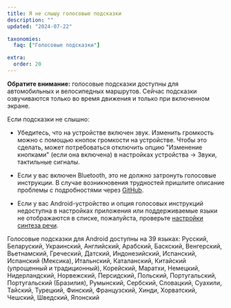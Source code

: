 ```yaml
---
title: Я не слышу голосовые подсказки
description: ""
updated: "2024-07-22"

taxonomies:
  faq: ["Голосовые подсказки"]

extra:
  order: 20
---
```



**Обратите внимание:** голосовые подсказки доступны для автомобильных и велосипедных маршрутов. Сейчас подсказки озвучиваются только во время движения и только при включенном экране.

Если подсказки не слышно:

* Убедитесь, что на устройстве включен звук. Изменить громкость можно с помощью кнопок громкости на устройстве. Чтобы это сделать, может потребоваться отключить опцию "Изменение кнопками" (если она включена) в настройках устройства → Звуки, тактильные сигналы.

* Если у вас включен Bluetooth, это не должно затронуть голосовые инструкции. В случае возникновения трудностей пришлите описание проблемы с подробностями через [GitHub](https://github.com/organicmaps/organicmaps/issues).

* Если у вас Android-устройство и опция голосовых инструкций недоступна в настройках приложения или поддерживаемые языки не отображаются в списке, пожалуйста, проверьте [настройки синтеза речи](@/faq/voice/text-to-speech-android-tts/index.ru.md).

Голосовые подсказки для Android доступны на 39 языках: Русский, Беларуский, Украинский, Английский, Арабский, Баскский, Венгерский, Вьетнамский, Греческий, Датский, Индонезийский, Испанский, Испанский (Мексика), Итальнский, Каталанский, Китайский (упрощенный и традиционный), Корейский, Маратхи, Немецкий, Нидерландский, Норвежский, Персидский, Польский, Португальский, Португальский (Бразилия), Румынский, Сербский, Словацкий, Суахили, Тайский, Турецкий, Финский, Французский, Хинди, Хорватский, Чешский, Шведский, Японский
